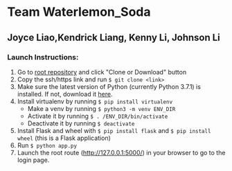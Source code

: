 # Team Waterlemon_Soda
## Joyce Liao,Kendrick Liang, Kenny Li, Johnson Li 
### Launch Instructions:
1. Go to [root repository](https://github.com/joyceliaoo/Waterlemon_Soda) and click "Clone or Download" button
2. Copy the ssh/https link and run `$ git clone <link>`
3. Make sure the latest version of Python (currently Python 3.7.1) is installed. If not, download it [here](https://www.python.org/downloads/).
4. Install virtualenv by running `$ pip install virtualenv`
   * Make a venv by running `$ python3 -m venv ENV_DIR`
   * Activate it by running `$ . /ENV_DIR/bin/activate`
   * Deactivate it by running `$ deactivate`
5. Install Flask and wheel with `$ pip install flask` and `$ pip install wheel` (this is a Flask application)
6. Run `$ python app.py`
7. Launch the root route (http://127.0.0.1:5000/) in your browser to go to the login page.
